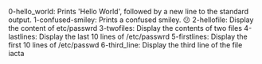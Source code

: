 0-hello_world: Prints 'Hello World', followed by a new line to  the standard output.
1-confused-smiley: Prints a confused smiley. 😕
2-hellofile: Display the content of etc/passwrd
3-twofiles: Display the contents of two files
4-lastlines: Display the last 10 lines of  /etc/passwrd
5-firstlines: Display the first 10 lines of /etc/passwd
6-third_line: Display the third line of the file iacta
